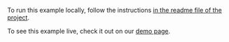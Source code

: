 To run this example locally, follow the instructions [in the readme file of the project](https://github.com/acidb/mobiscroll-demos-react?tab=readme-ov-file#mobiscroll-react-demos). 

To see this example live, check it out on our [demo page](https://demo.mobiscroll.com/react/datetime/single-select#).